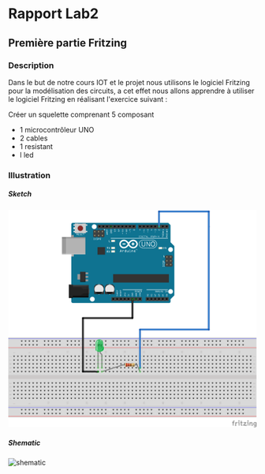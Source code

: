 # Rapport Lab2

## Première partie  Fritzing

### Description

Dans le but de notre cours IOT et le projet nous utilisons le logiciel Fritzing pour la modélisation des circuits, a cet effet nous allons apprendre à utiliser le logiciel Fritzing en réalisant l'exercice suivant :

Créer un squelette comprenant 5 composant

* 1 microcontrôleur UNO
* 2 cables
* 1 resistant
* l led


###   Illustration

##### Sketch
![Sketch](sketch.png)

##### Shematic
![shematic](shematic.png)
